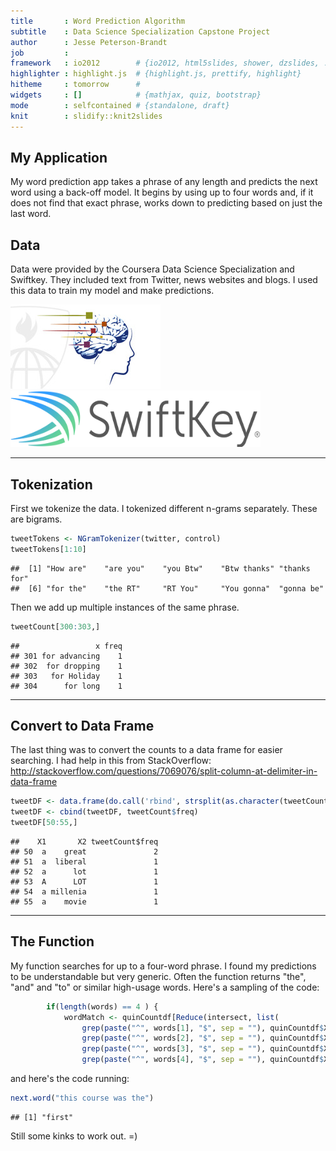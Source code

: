 ```yaml
---
title       : Word Prediction Algorithm
subtitle    : Data Science Specialization Capstone Project
author      : Jesse Peterson-Brandt
job         : 
framework   : io2012        # {io2012, html5slides, shower, dzslides, ...}
highlighter : highlight.js  # {highlight.js, prettify, highlight}
hitheme     : tomorrow      # 
widgets     : []            # {mathjax, quiz, bootstrap}
mode        : selfcontained # {standalone, draft}
knit        : slidify::knit2slides
---
```


## My Application

My word prediction app takes a phrase of any length and predicts the next word using a back-off model.
It begins by using up to four words and, if it does not find that exact phrase, works down to 
predicting based on just the last word.



## Data

Data were provided by the Coursera Data Science Specialization and Swiftkey. They included text from
Twitter, news websites and blogs. I used this data to train my model and make predictions. 

![Data Science Specialization](CourseTrackLogo.jpg)
<img src="swiftkeyLogo.png" width = "400px" height = "90px" />

---
## Tokenization
First we tokenize the data. I tokenized different n-grams separately. These are bigrams.




```r
tweetTokens <- NGramTokenizer(twitter, control)
tweetTokens[1:10]
```

```
##  [1] "How are"    "are you"    "you Btw"    "Btw thanks" "thanks for"
##  [6] "for the"    "the RT"     "RT You"     "You gonna"  "gonna be"
```



Then we add up multiple instances of the same phrase.


```r
tweetCount[300:303,]
```

```
##                 x freq
## 301 for advancing    1
## 302  for dropping    1
## 303   for Holiday    1
## 304      for long    1
```

---
## Convert to Data Frame

The last thing was to convert the counts to a data frame for easier searching. I had help in this from
StackOverflow: http://stackoverflow.com/questions/7069076/split-column-at-delimiter-in-data-frame


```r
tweetDF <- data.frame(do.call('rbind', strsplit(as.character(tweetCount$x),' ',fixed=TRUE)))
tweetDF <- cbind(tweetDF, tweetCount$freq)
tweetDF[50:55,]
```

```
##    X1       X2 tweetCount$freq
## 50  a    great               2
## 51  a  liberal               1
## 52  a      lot               1
## 53  A      LOT               1
## 54  a millenia               1
## 55  a    movie               1
```

---
## The Function

My function searches for up to a four-word phrase. I found my predictions to be understandable but very generic.
Often the function returns "the", "and" and "to" or similar high-usage words.
Here's a sampling of the code:

```r
        if(length(words) == 4 ) {
            wordMatch <- quinCountdf[Reduce(intersect, list(
                grep(paste("^", words[1], "$", sep = ""), quinCountdf$X1),
                grep(paste("^", words[2], "$", sep = ""), quinCountdf$X2),
                grep(paste("^", words[3], "$", sep = ""), quinCountdf$X3),
                grep(paste("^", words[4], "$", sep = ""), quinCountdf$X4))),]
```

and here's the code running:




```r
next.word("this course was the")
```

```
## [1] "first"
```

Still some kinks to work out. =)



